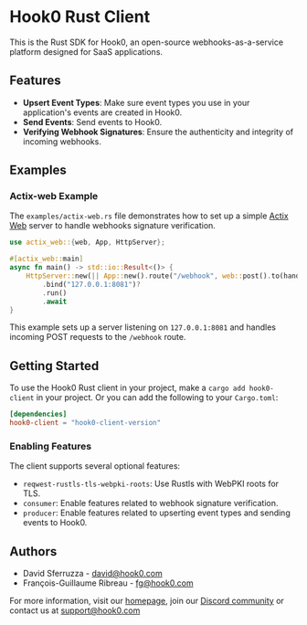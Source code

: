 # Hook0 Rust Client

This is the Rust SDK for Hook0, an open-source webhooks-as-a-service platform designed for SaaS applications.

## Features

- **Upsert Event Types**: Make sure event types you use in your application's events are created in Hook0.
- **Send Events**: Send events to Hook0.
- **Verifying Webhook Signatures**: Ensure the authenticity and integrity of incoming webhooks.

## Examples

### Actix-web Example

The `examples/actix-web.rs` file demonstrates how to set up a simple [Actix Web](https://actix.rs/) server to handle webhooks signature verification.

```rust
use actix_web::{web, App, HttpServer};

#[actix_web::main]
async fn main() -> std::io::Result<()> {
    HttpServer::new(|| App::new().route("/webhook", web::post().to(handle_webhook)))
        .bind("127.0.0.1:8081")?
        .run()
        .await
}
```

This example sets up a server listening on `127.0.0.1:8081` and handles incoming POST requests to the `/webhook` route.

## Getting Started

To use the Hook0 Rust client in your project, make a `cargo add hook0-client` in your project.
Or you can add the following to your `Cargo.toml`:

```toml
[dependencies]
hook0-client = "hook0-client-version"
```

### Enabling Features

The client supports several optional features:

- `reqwest-rustls-tls-webpki-roots`: Use Rustls with WebPKI roots for TLS.
- `consumer`: Enable features related to webhook signature verification.
- `producer`: Enable features related to upserting event types and sending events to Hook0.

## Authors

- David Sferruzza - [david@hook0.com](mailto:david@hook0.com)
- François-Guillaume Ribreau - [fg@hook0.com](mailto:fg@hook0.com)

For more information, visit our [homepage](https://www.hook0.com/), join our [Discord community](https://www.hook0.com/community) or contact us at [support@hook0.com](mailto:support@hook0.com)
